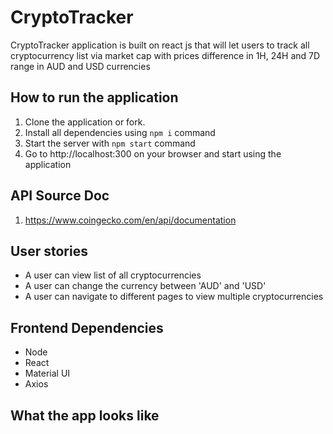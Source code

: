 # CryptoTracker
CryptoTracker application is built on react js that will let users to track all cryptocurrency list via market cap with prices difference in 1H, 24H and 7D range in AUD and USD currencies

## How to run the application
1. Clone the application or fork.
2. Install all dependencies using `npm i` command
3. Start the server with `npm start` command
4. Go to http://localhost:300 on your browser and start using the application

## API Source Doc
1. https://www.coingecko.com/en/api/documentation

## User stories
- A user can view list of all cryptocurrencies
- A user can change the currency between 'AUD' and 'USD'
- A user can navigate to different pages to view multiple cryptocurrencies

## Frontend Dependencies
- Node
- React
- Material UI
- Axios

## What the app looks like 



